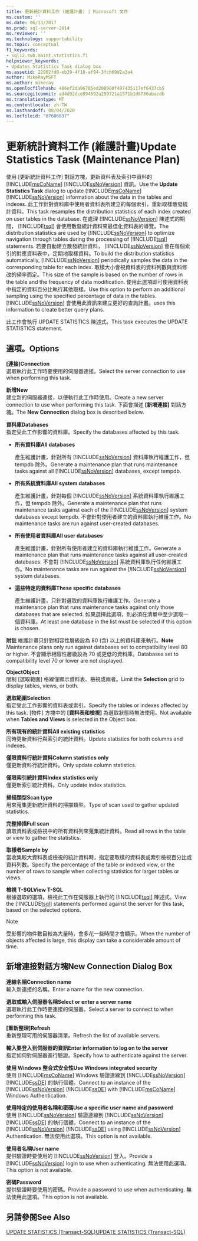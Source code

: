 ```yaml
---
title: 更新統計資料工作 (維護計畫) | Microsoft 文件
ms.custom: ''
ms.date: 06/13/2017
ms.prod: sql-server-2014
ms.reviewer: ''
ms.technology: supportability
ms.topic: conceptual
f1_keywords:
- sql12.swb.maint.statistics.f1
helpviewer_keywords:
- Updates Statistics Task dialog box
ms.assetid: 22902fd0-eb39-4f18-af94-3fcb69d2a3a4
author: MikeRayMSFT
ms.author: mikeray
ms.openlocfilehash: 486ef2da96785ed200900f497435117ef6437cb5
ms.sourcegitcommit: ad4d92dce894592a259721a1571b1d8736abacdb
ms.translationtype: MT
ms.contentlocale: zh-TW
ms.lasthandoff: 08/04/2020
ms.locfileid: "87606837"
---
```

# <a name="update-statistics-task-maintenance-plan"></a><span data-ttu-id="ccd04-102">更新統計資料工作 (維護計畫)</span><span class="sxs-lookup"><span data-stu-id="ccd04-102">Update Statistics Task (Maintenance Plan)</span></span>
  <span data-ttu-id="ccd04-103">使用 [更新統計資料工作] 對話方塊，更新資料表及索引中資料的 [!INCLUDE[msCoName](../../includes/msconame-md.md)] [!INCLUDE[ssNoVersion](../../includes/ssnoversion-md.md)] 資訊。</span><span class="sxs-lookup"><span data-stu-id="ccd04-103">Use the **Update Statistics Task** dialog to update [!INCLUDE[msCoName](../../includes/msconame-md.md)] [!INCLUDE[ssNoVersion](../../includes/ssnoversion-md.md)] information about the data in the tables and indexes.</span></span> <span data-ttu-id="ccd04-104">此工作針對資料庫中使用者資料表所建立的每個索引，重新取樣散發統計資料。</span><span class="sxs-lookup"><span data-stu-id="ccd04-104">This task resamples the distribution statistics of each index created on user tables in the database.</span></span> <span data-ttu-id="ccd04-105">在處理 [!INCLUDE[ssNoVersion](../../includes/ssnoversion-md.md)] 陳述式的期間， [!INCLUDE[tsql](../../includes/tsql-md.md)] 會使用散發統計資料來最佳化資料表的導覽。</span><span class="sxs-lookup"><span data-stu-id="ccd04-105">The distribution statistics are used by [!INCLUDE[ssNoVersion](../../includes/ssnoversion-md.md)] to optimize navigation through tables during the processing of [!INCLUDE[tsql](../../includes/tsql-md.md)] statements.</span></span> <span data-ttu-id="ccd04-106">若要自動建立散發統計資料， [!INCLUDE[ssNoVersion](../../includes/ssnoversion-md.md)] 會在每個索引的對應資料表中，定期地取樣資料。</span><span class="sxs-lookup"><span data-stu-id="ccd04-106">To build the distribution statistics automatically, [!INCLUDE[ssNoVersion](../../includes/ssnoversion-md.md)] periodically samples the data in the corresponding table for each index.</span></span> <span data-ttu-id="ccd04-107">取樣大小會視資料表的資料列數與資料修改的頻率而定。</span><span class="sxs-lookup"><span data-stu-id="ccd04-107">This size of the sample is based on the number of rows in the table and the frequency of data modification.</span></span> <span data-ttu-id="ccd04-108">使用此選項即可使用資料表中指定的資料百分比執行其他取樣。</span><span class="sxs-lookup"><span data-stu-id="ccd04-108">Use this option to perform an additional sampling using the specified percentage of data in the tables.</span></span> [!INCLUDE[ssNoVersion](../../includes/ssnoversion-md.md)] <span data-ttu-id="ccd04-109">會使用此資訊來建立更好的查詢計畫。</span><span class="sxs-lookup"><span data-stu-id="ccd04-109">uses this information to create better query plans.</span></span>  
  
 <span data-ttu-id="ccd04-110">此工作會執行 UPDATE STATISTICS 陳述式。</span><span class="sxs-lookup"><span data-stu-id="ccd04-110">This task executes the UPDATE STATISTICS statement.</span></span>  
  
## <a name="options"></a><span data-ttu-id="ccd04-111">選項。</span><span class="sxs-lookup"><span data-stu-id="ccd04-111">Options</span></span>  
 <span data-ttu-id="ccd04-112">**[連接]**</span><span class="sxs-lookup"><span data-stu-id="ccd04-112">**Connection**</span></span>  
 <span data-ttu-id="ccd04-113">選取執行此工作時要使用的伺服器連接。</span><span class="sxs-lookup"><span data-stu-id="ccd04-113">Select the server connection to use when performing this task.</span></span>  
  
 <span data-ttu-id="ccd04-114">**新增**</span><span class="sxs-lookup"><span data-stu-id="ccd04-114">**New**</span></span>  
 <span data-ttu-id="ccd04-115">建立新的伺服器連接，以便執行此工作時使用。</span><span class="sxs-lookup"><span data-stu-id="ccd04-115">Create a new server connection to use when performing this task.</span></span> <span data-ttu-id="ccd04-116">下面會描述 **[新增連接]** 對話方塊。</span><span class="sxs-lookup"><span data-stu-id="ccd04-116">The **New Connection** dialog box is described below.</span></span>  
  
 <span data-ttu-id="ccd04-117">**資料庫**</span><span class="sxs-lookup"><span data-stu-id="ccd04-117">**Databases**</span></span>  
 <span data-ttu-id="ccd04-118">指定受此工作影響的資料庫。</span><span class="sxs-lookup"><span data-stu-id="ccd04-118">Specify the databases affected by this task.</span></span>  
  
-   <span data-ttu-id="ccd04-119">**所有資料庫**</span><span class="sxs-lookup"><span data-stu-id="ccd04-119">**All databases**</span></span>  
  
     <span data-ttu-id="ccd04-120">產生維護計畫，針對所有 [!INCLUDE[ssNoVersion](../../includes/ssnoversion-md.md)] 資料庫執行維護工作，但 tempdb 除外。</span><span class="sxs-lookup"><span data-stu-id="ccd04-120">Generate a maintenance plan that runs maintenance tasks against all [!INCLUDE[ssNoVersion](../../includes/ssnoversion-md.md)] databases, except tempdb.</span></span>  
  
-   <span data-ttu-id="ccd04-121">**所有系統資料庫**</span><span class="sxs-lookup"><span data-stu-id="ccd04-121">**All system databases**</span></span>  
  
     <span data-ttu-id="ccd04-122">產生維護計畫，針對每個 [!INCLUDE[ssNoVersion](../../includes/ssnoversion-md.md)] 系統資料庫執行維護工作，但 tempdb 除外。</span><span class="sxs-lookup"><span data-stu-id="ccd04-122">Generate a maintenance plan that runs maintenance tasks against each of the [!INCLUDE[ssNoVersion](../../includes/ssnoversion-md.md)] system databases except tempdb.</span></span> <span data-ttu-id="ccd04-123">不會針對使用者建立的資料庫執行維護工作。</span><span class="sxs-lookup"><span data-stu-id="ccd04-123">No maintenance tasks are run against user-created databases.</span></span>  
  
-   <span data-ttu-id="ccd04-124">**所有使用者資料庫**</span><span class="sxs-lookup"><span data-stu-id="ccd04-124">**All user databases**</span></span>  
  
     <span data-ttu-id="ccd04-125">產生維護計畫，針對所有使用者建立的資料庫執行維護工作。</span><span class="sxs-lookup"><span data-stu-id="ccd04-125">Generate a maintenance plan that runs maintenance tasks against all user-created databases.</span></span> <span data-ttu-id="ccd04-126">不會對 [!INCLUDE[ssNoVersion](../../includes/ssnoversion-md.md)] 系統資料庫執行任何維護工作。</span><span class="sxs-lookup"><span data-stu-id="ccd04-126">No maintenance tasks are run against the [!INCLUDE[ssNoVersion](../../includes/ssnoversion-md.md)] system databases.</span></span>  
  
-   <span data-ttu-id="ccd04-127">**這些特定的資料庫**</span><span class="sxs-lookup"><span data-stu-id="ccd04-127">**These specific databases**</span></span>  
  
     <span data-ttu-id="ccd04-128">產生維護計畫，只針對選取的資料庫執行維護工作。</span><span class="sxs-lookup"><span data-stu-id="ccd04-128">Generate a maintenance plan that runs maintenance tasks against only those databases that are selected.</span></span> <span data-ttu-id="ccd04-129">如果選擇此選項，則必須在清單中至少選取一個資料庫。</span><span class="sxs-lookup"><span data-stu-id="ccd04-129">At least one database in the list must be selected if this option is chosen.</span></span>  
  
 <span data-ttu-id="ccd04-130">**附註** 維護計畫只針對相容性層級設為 80 (含) 以上的資料庫來執行。</span><span class="sxs-lookup"><span data-stu-id="ccd04-130">**Note** Maintenance plans only run against databases set to compatibility level 80 or higher.</span></span> <span data-ttu-id="ccd04-131">不會顯示相容性層級設為 70 或更低的資料庫。</span><span class="sxs-lookup"><span data-stu-id="ccd04-131">Databases set to compatibility level 70 or lower are not displayed.</span></span>  
  
 <span data-ttu-id="ccd04-132">**Object**</span><span class="sxs-lookup"><span data-stu-id="ccd04-132">**Object**</span></span>  
 <span data-ttu-id="ccd04-133">限制 [選取範圍] 格線僅顯示資料表、檢視或兩者。</span><span class="sxs-lookup"><span data-stu-id="ccd04-133">Limit the **Selection** grid to display tables, views, or both.</span></span>  
  
 <span data-ttu-id="ccd04-134">**選取範圍**</span><span class="sxs-lookup"><span data-stu-id="ccd04-134">**Selection**</span></span>  
 <span data-ttu-id="ccd04-135">指定受此工作影響的資料表或索引。</span><span class="sxs-lookup"><span data-stu-id="ccd04-135">Specify the tables or indexes affected by this task.</span></span> <span data-ttu-id="ccd04-136">[物件] 方塊中的 **[資料表和檢視]** 為選取狀態時無法使用。</span><span class="sxs-lookup"><span data-stu-id="ccd04-136">Not available when **Tables and Views** is selected in the Object box.</span></span>  
  
 <span data-ttu-id="ccd04-137">**所有現有的統計資料**</span><span class="sxs-lookup"><span data-stu-id="ccd04-137">**All existing statistics**</span></span>  
 <span data-ttu-id="ccd04-138">同時更新資料行與索引的統計資料。</span><span class="sxs-lookup"><span data-stu-id="ccd04-138">Update statistics for both columns and indexes.</span></span>  
  
 <span data-ttu-id="ccd04-139">**僅限資料行統計資料**</span><span class="sxs-lookup"><span data-stu-id="ccd04-139">**Column statistics only**</span></span>  
 <span data-ttu-id="ccd04-140">僅更新資料行統計資料。</span><span class="sxs-lookup"><span data-stu-id="ccd04-140">Only update column statistics.</span></span>  
  
 <span data-ttu-id="ccd04-141">**僅限索引統計資料**</span><span class="sxs-lookup"><span data-stu-id="ccd04-141">**Index statistics only**</span></span>  
 <span data-ttu-id="ccd04-142">僅更新索引統計資料。</span><span class="sxs-lookup"><span data-stu-id="ccd04-142">Only update index statistics.</span></span>  
  
 <span data-ttu-id="ccd04-143">**掃描類型**</span><span class="sxs-lookup"><span data-stu-id="ccd04-143">**Scan type**</span></span>  
 <span data-ttu-id="ccd04-144">用來蒐集更新統計資料的掃描類型。</span><span class="sxs-lookup"><span data-stu-id="ccd04-144">Type of scan used to gather updated statistics.</span></span>  
  
 <span data-ttu-id="ccd04-145">**完整掃描**</span><span class="sxs-lookup"><span data-stu-id="ccd04-145">**Full scan**</span></span>  
 <span data-ttu-id="ccd04-146">讀取資料表或檢視中的所有資料列來蒐集統計資料。</span><span class="sxs-lookup"><span data-stu-id="ccd04-146">Read all rows in the table or view to gather the statistics.</span></span>  
  
 <span data-ttu-id="ccd04-147">**取樣者**</span><span class="sxs-lookup"><span data-stu-id="ccd04-147">**Sample by**</span></span>  
 <span data-ttu-id="ccd04-148">當收集較大資料表或檢視的統計資料時，指定要取樣的資料表或索引檢視百分比或資料列數。</span><span class="sxs-lookup"><span data-stu-id="ccd04-148">Specify the percentage of the table or indexed view, or the number of rows to sample when collecting statistics for larger tables or views.</span></span>  
  
 <span data-ttu-id="ccd04-149">**檢視 T-SQL**</span><span class="sxs-lookup"><span data-stu-id="ccd04-149">**View T-SQL**</span></span>  
 <span data-ttu-id="ccd04-150">根據選取的選項，檢視此工作在伺服器上執行的 [!INCLUDE[tsql](../../includes/tsql-md.md)] 陳述式。</span><span class="sxs-lookup"><span data-stu-id="ccd04-150">View the [!INCLUDE[tsql](../../includes/tsql-md.md)] statements performed against the server for this task, based on the selected options.</span></span>  
  
> [!NOTE]  
>  <span data-ttu-id="ccd04-151">受影響的物件數目較為大量時，會多花一些時間才會顯示。</span><span class="sxs-lookup"><span data-stu-id="ccd04-151">When the number of objects affected is large, this display can take a considerable amount of time.</span></span>  
  
## <a name="new-connection-dialog-box"></a><span data-ttu-id="ccd04-152">新增連接對話方塊</span><span class="sxs-lookup"><span data-stu-id="ccd04-152">New Connection Dialog Box</span></span>  
 <span data-ttu-id="ccd04-153">**連線名稱**</span><span class="sxs-lookup"><span data-stu-id="ccd04-153">**Connection name**</span></span>  
 <span data-ttu-id="ccd04-154">輸入新連接的名稱。</span><span class="sxs-lookup"><span data-stu-id="ccd04-154">Enter a name for the new connection.</span></span>  
  
 <span data-ttu-id="ccd04-155">**選取或輸入伺服器名稱**</span><span class="sxs-lookup"><span data-stu-id="ccd04-155">**Select or enter a server name**</span></span>  
 <span data-ttu-id="ccd04-156">選取執行此工作時要連接的伺服器。</span><span class="sxs-lookup"><span data-stu-id="ccd04-156">Select a server to connect to when performing this task.</span></span>  
  
 <span data-ttu-id="ccd04-157">**[重新整理]**</span><span class="sxs-lookup"><span data-stu-id="ccd04-157">**Refresh**</span></span>  
 <span data-ttu-id="ccd04-158">重新整理可用的伺服器清單。</span><span class="sxs-lookup"><span data-stu-id="ccd04-158">Refresh the list of available servers.</span></span>  
  
 <span data-ttu-id="ccd04-159">**輸入要登入到伺服器的資訊**</span><span class="sxs-lookup"><span data-stu-id="ccd04-159">**Enter information to log on to the server**</span></span>  
 <span data-ttu-id="ccd04-160">指定如何對伺服器進行驗證。</span><span class="sxs-lookup"><span data-stu-id="ccd04-160">Specify how to authenticate against the server.</span></span>  
  
 <span data-ttu-id="ccd04-161">**使用 Windows 整合式安全性**</span><span class="sxs-lookup"><span data-stu-id="ccd04-161">**Use Windows integrated security**</span></span>  
 <span data-ttu-id="ccd04-162">使用 [!INCLUDE[msCoName](../../includes/msconame-md.md)] Windows 驗證連線到 [!INCLUDE[ssNoVersion](../../includes/ssnoversion-md.md)] [!INCLUDE[ssDE](../../includes/ssde-md.md)] 的執行個體。</span><span class="sxs-lookup"><span data-stu-id="ccd04-162">Connect to an instance of the [!INCLUDE[ssNoVersion](../../includes/ssnoversion-md.md)] [!INCLUDE[ssDE](../../includes/ssde-md.md)] with [!INCLUDE[msCoName](../../includes/msconame-md.md)] Windows Authentication.</span></span>  
  
 <span data-ttu-id="ccd04-163">**使用特定的使用者名稱和密碼**</span><span class="sxs-lookup"><span data-stu-id="ccd04-163">**Use a specific user name and password**</span></span>  
 <span data-ttu-id="ccd04-164">使用 [!INCLUDE[ssNoVersion](../../includes/ssnoversion-md.md)] 驗證連線到 [!INCLUDE[ssNoVersion](../../includes/ssnoversion-md.md)] [!INCLUDE[ssDE](../../includes/ssde-md.md)] 的執行個體。</span><span class="sxs-lookup"><span data-stu-id="ccd04-164">Connect to an instance of the [!INCLUDE[ssNoVersion](../../includes/ssnoversion-md.md)] [!INCLUDE[ssDE](../../includes/ssde-md.md)] using [!INCLUDE[ssNoVersion](../../includes/ssnoversion-md.md)] Authentication.</span></span> <span data-ttu-id="ccd04-165">無法使用此選項。</span><span class="sxs-lookup"><span data-stu-id="ccd04-165">This option is not available.</span></span>  
  
 <span data-ttu-id="ccd04-166">**使用者名稱**</span><span class="sxs-lookup"><span data-stu-id="ccd04-166">**User name**</span></span>  
 <span data-ttu-id="ccd04-167">提供驗證時要使用的 [!INCLUDE[ssNoVersion](../../includes/ssnoversion-md.md)] 登入。</span><span class="sxs-lookup"><span data-stu-id="ccd04-167">Provide a [!INCLUDE[ssNoVersion](../../includes/ssnoversion-md.md)] login to use when authenticating.</span></span> <span data-ttu-id="ccd04-168">無法使用此選項。</span><span class="sxs-lookup"><span data-stu-id="ccd04-168">This option is not available.</span></span>  
  
 <span data-ttu-id="ccd04-169">**密碼**</span><span class="sxs-lookup"><span data-stu-id="ccd04-169">**Password**</span></span>  
 <span data-ttu-id="ccd04-170">提供驗證時要使用的密碼。</span><span class="sxs-lookup"><span data-stu-id="ccd04-170">Provide a password to use when authenticating.</span></span> <span data-ttu-id="ccd04-171">無法使用此選項。</span><span class="sxs-lookup"><span data-stu-id="ccd04-171">This option is not available.</span></span>  
  
## <a name="see-also"></a><span data-ttu-id="ccd04-172">另請參閱</span><span class="sxs-lookup"><span data-stu-id="ccd04-172">See Also</span></span>  
 [<span data-ttu-id="ccd04-173">UPDATE STATISTICS &#40;Transact-SQL&#41;</span><span class="sxs-lookup"><span data-stu-id="ccd04-173">UPDATE STATISTICS &#40;Transact-SQL&#41;</span></span>](/sql/t-sql/statements/update-statistics-transact-sql)  
  
  
